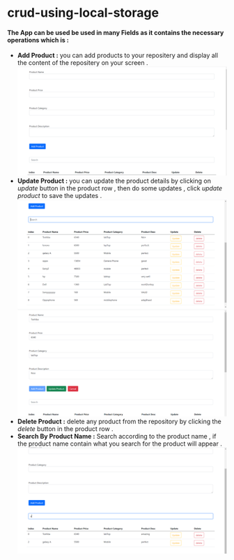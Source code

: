 # crud-using-local-storage

#### The App can be used be used in many Fields as it contains the necessary operations which is :
  - **Add Product :** you can add products to your repositery and display all the content of the repositery on your screen . ![add product](imges/1.PNG)
  - **Update Product :** you can update the product details by clicking on *update* button in the product row , then do some updates , click *update product* to save the updates .
   ![Update product](imges/2.PNG)  ![Update product](imges/3.PNG)
  - **Delete Product :** delete any product from the repository by clicking the *delete* button in the product row .
  - **Search By Product Name :**  Search according to the product name , if the product name contain what you search for the product will appear . ![Search](imges/4.PNG)
